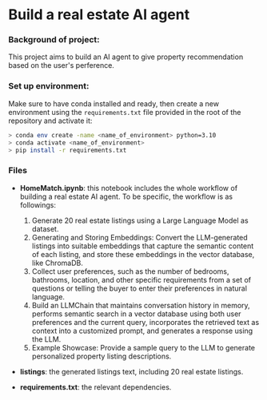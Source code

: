 # Build a real estate AI agent
### Background of project:
This project aims to build an AI agent to give property recommendation based on the user's perference.

### Set up environment:
Make sure to have conda installed and ready, then create a new environment using the ``requirements.txt``
file provided in the root of the repository and activate it:

```bash
> conda env create -name <name_of_environment> python=3.10
> conda activate <name_of_environment>
> pip install -r requirements.txt
```

### Files
* **HomeMatch.ipynb**: this notebook includes the whole workflow of building a real estate AI agent. To be specific, the workflow is as followings:
  1. Generate 20 real estate listings using a Large Language Model as dataset.
  2. Generating and Storing Embeddings: Convert the LLM-generated listings into suitable embeddings that capture the semantic content of each listing, and store these embeddings in the vector database, like ChromaDB.
  3. Collect user preferences, such as the number of bedrooms, bathrooms, location, and other specific requirements from a set of questions or telling the buyer to enter their preferences in natural language.
  4. Build an LLMChain that maintains conversation history in memory, performs semantic search in a vector database using both user preferences and the current query, incorporates the retrieved text as context into a customized prompt, and generates a response using the LLM.
  5. Example Showcase: Provide a sample query to the LLM to generate personalized property listing descriptions.
    
* **listings**: the generated listings text, including 20 real estate listings.

* **requirements.txt**: the relevant dependencies.


